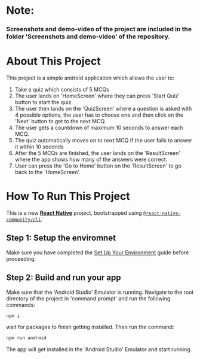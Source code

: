 # Note: 
### Screenshots and demo-video of the project are included in the folder 'Screenshots and demo-video' of the repository.

# About This Project
This project is a simple android application which allows the user to: 
1) Take a quiz which consists of 5 MCQs
2) The user lands on 'HomeScreen' where they can press 'Start Quiz' button to start the quiz.
3) The user then lands on the 'QuizScreen' where a question is asked with 4 possible options, the user has to choose one and then click on the 'Next' button to get to the next MCQ.
4) The user gets a countdown of maximum 10 seconds to answer each MCQ.
5) The quiz automatically moves on to next MCQ if the user fails to answer it within 10 seconds
6) After the 5 MCQs are finished, the user lands on the 'ResultScreen' where the app shows how many of the answers were correct.
7) User can press the 'Go to Home' button on the 'ResultScreen' to go back to the 'HomeScreen'.

# How To Run This Project
This is a new [**React Native**](https://reactnative.dev) project, bootstrapped using [`@react-native-community/cli`](https://github.com/react-native-community/cli).

## Step 1: Setup the enviromnet
Make sure you have completed the [Set Up Your Environment](https://reactnative.dev/docs/set-up-your-environment) guide before proceeding.

## Step 2: Build and run your app
Make sure that the 'Android Studio' Emulator is running.
Navigate to the root directory of the project in 'command prompt' and run the following commands:

```sh
npm i
```

wait for packages to finish getting installed. Then run the command:

```sh
npm run android
```
The app will get installed in the 'Android Studio' Emulator and start running.
